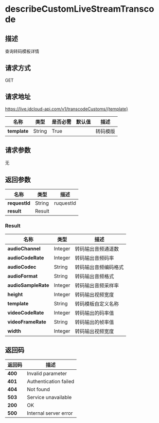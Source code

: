 # describeCustomLiveStreamTranscode


## 描述
查询转码模板详情

## 请求方式
GET

## 请求地址
https://live.jdcloud-api.com/v1/transcodeCustoms/{template}

|名称|类型|是否必需|默认值|描述|
|---|---|---|---|---|
|**template**|String|True| |转码模版|

## 请求参数
无


## 返回参数
|名称|类型|描述|
|---|---|---|
|**requestId**|String|ruquestId|
|**result**|Result| |

### Result
|名称|类型|描述|
|---|---|---|
|**audioChannel**|Integer|转码输出音频通道数|
|**audioCodeRate**|Integer|转码输出音频码率|
|**audioCodec**|String|转码输出音频编码格式|
|**audioFormat**|String|转码输出音频格式|
|**audioSampleRate**|Integer|转码输出音频采样率|
|**height**|Integer|转码输出视频宽度|
|**template**|String|转码模板自定义名称|
|**videoCodeRate**|Integer|转码输出的码率值|
|**videoFrameRate**|String|转码输出的帧率值|
|**width**|Integer|转码输出视频宽度|

## 返回码
|返回码|描述|
|---|---|
|**400**|Invalid parameter|
|**401**|Authentication failed|
|**404**|Not found|
|**503**|Service unavailable|
|**200**|OK|
|**500**|Internal server error|
